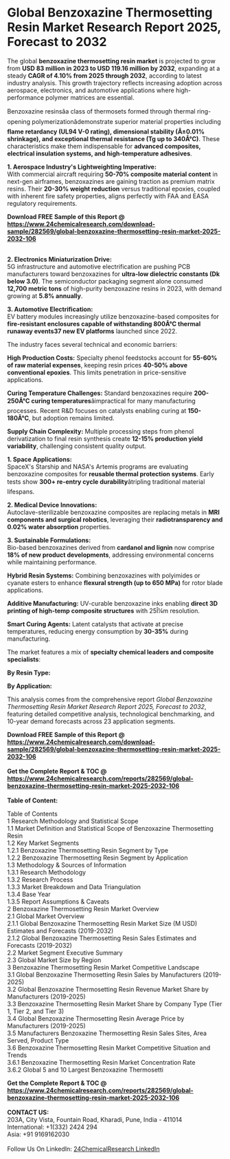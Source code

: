 <h1>Global Benzoxazine Thermosetting Resin Market Research Report 2025, Forecast to 2032</h1><p>The global <strong>benzoxazine thermosetting resin market</strong> is projected to grow from <strong>USD 83 million in 2023 to USD 119.16 million by 2032</strong>, expanding at a steady <strong>CAGR of 4.10% from 2025 through 2032</strong>, according to latest industry analysis. This growth trajectory reflects increasing adoption across aerospace, electronics, and automotive applications where high-performance polymer matrices are essential.</p><p>Benzoxazine resinsâa class of thermosets formed through thermal ring-opening polymerizationâdemonstrate superior material properties including <strong>flame retardancy (UL94 V-0 rating), dimensional stability (Â±0.01% shrinkage), and exceptional thermal resistance (Tg up to 340Â°C)</strong>. These characteristics make them indispensable for <strong>advanced composites, electrical insulation systems, and high-temperature adhesives</strong>.</p><p><strong>1. Aerospace Industry's Lightweighting Imperative:</strong><br>
With commercial aircraft requiring <strong>50-70% composite material content</strong> in next-gen airframes, benzoxazines are gaining traction as premium matrix resins. Their <strong>20-30% weight reduction</strong> versus traditional epoxies, coupled with inherent fire safety properties, aligns perfectly with FAA and EASA regulatory requirements.</p><div><b>Download FREE Sample of this Report @ 
            <a href="https://www.24chemicalresearch.com/download-sample/282569/global-benzoxazine-thermosetting-resin-market-2025-2032-106">
            https://www.24chemicalresearch.com/download-sample/282569/global-benzoxazine-thermosetting-resin-market-2025-2032-106</a></b></div><br><p><strong>2. Electronics Miniaturization Drive:</strong><br>
5G infrastructure and automotive electrification are pushing PCB manufacturers toward benzoxazines for <strong>ultra-low dielectric constants (Dk below 3.0)</strong>. The semiconductor packaging segment alone consumed <strong>12,700 metric tons</strong> of high-purity benzoxazine resins in 2023, with demand growing at <strong>5.8% annually</strong>.</p><p><strong>3. Automotive Electrification:</strong><br>
EV battery modules increasingly utilize benzoxazine-based composites for <strong>fire-resistant enclosures capable of withstanding 800Â°C thermal runaway events37 new EV platforms</strong> launched since 2022.</p><p>The industry faces several technical and economic barriers:</p><p><strong>High Production Costs:</strong> Specialty phenol feedstocks account for <strong>55-60% of raw material expenses</strong>, keeping resin prices <strong>40-50% above conventional epoxies</strong>. This limits penetration in price-sensitive applications.</p><p><strong>Curing Temperature Challenges:</strong> Standard benzoxazines require <strong>200-250Â°C curing temperatures</strong>âimpractical for many manufacturing processes. Recent R&amp;D focuses on catalysts enabling curing at <strong>150-180Â°C</strong>, but adoption remains limited.</p><p><strong>Supply Chain Complexity:</strong> Multiple processing steps from phenol derivatization to final resin synthesis create <strong>12-15% production yield variability</strong>, challenging consistent quality output.</p><p><strong>1. Space Applications:</strong><br>
SpaceX's Starship and NASA's Artemis programs are evaluating benzoxazine composites for <strong>reusable thermal protection systems</strong>. Early tests show <strong>300+ re-entry cycle durability</strong>âtripling traditional material lifespans.</p><p><strong>2. Medical Device Innovations:</strong><br>
Autoclave-sterilizable benzoxazine composites are replacing metals in <strong>MRI components and surgical robotics</strong>, leveraging their <strong>radiotransparency and 0.02% water absorption</strong> properties.</p><p><strong>3. Sustainable Formulations:</strong><br>
Bio-based benzoxazines derived from <strong>cardanol and lignin</strong> now comprise <strong>18% of new product developments</strong>, addressing environmental concerns while maintaining performance.</p><p><strong>Hybrid Resin Systems:</strong> Combining benzoxazines with polyimides or cyanate esters to enhance <strong>flexural strength (up to 650 MPa)</strong> for rotor blade applications.</p><p><strong>Additive Manufacturing:</strong> UV-curable benzoxazine inks enabling <strong>direct 3D printing of high-temp composite structures</strong> with 25Î¼m resolution.</p><p><strong>Smart Curing Agents:</strong> Latent catalysts that activate at precise temperatures, reducing energy consumption by <strong>30-35%</strong> during manufacturing.</p><p>The market features a mix of <strong>specialty chemical leaders and composite specialists</strong>:</p><p><strong>By Resin Type:</strong></p><p><strong>By Application:</strong></p><p>This analysis comes from the comprehensive report <em>Global Benzoxazine Thermosetting Resin Market Research Report 2025, Forecast to 2032</em>, featuring detailed competitive analysis, technological benchmarking, and 10-year demand forecasts across 23 application segments.</p><div><b>Download FREE Sample of this Report @ 
            <a href="https://www.24chemicalresearch.com/download-sample/282569/global-benzoxazine-thermosetting-resin-market-2025-2032-106">
            https://www.24chemicalresearch.com/download-sample/282569/global-benzoxazine-thermosetting-resin-market-2025-2032-106</a></b></div><br><div><b>Get the Complete Report & TOC @ 
            <a href="https://www.24chemicalresearch.com/reports/282569/global-benzoxazine-thermosetting-resin-market-2025-2032-106">
            https://www.24chemicalresearch.com/reports/282569/global-benzoxazine-thermosetting-resin-market-2025-2032-106</a></b></div><br>
            <b>Table of Content:</b><p>Table of Contents<br />
1 Research Methodology and Statistical Scope<br />
1.1 Market Definition and Statistical Scope of Benzoxazine Thermosetting Resin<br />
1.2 Key Market Segments<br />
1.2.1 Benzoxazine Thermosetting Resin Segment by Type<br />
1.2.2 Benzoxazine Thermosetting Resin Segment by Application<br />
1.3 Methodology & Sources of Information<br />
1.3.1 Research Methodology<br />
1.3.2 Research Process<br />
1.3.3 Market Breakdown and Data Triangulation<br />
1.3.4 Base Year<br />
1.3.5 Report Assumptions & Caveats<br />
2 Benzoxazine Thermosetting Resin Market Overview<br />
2.1 Global Market Overview<br />
2.1.1 Global Benzoxazine Thermosetting Resin Market Size (M USD) Estimates and Forecasts (2019-2032)<br />
2.1.2 Global Benzoxazine Thermosetting Resin Sales Estimates and Forecasts (2019-2032)<br />
2.2 Market Segment Executive Summary<br />
2.3 Global Market Size by Region<br />
3 Benzoxazine Thermosetting Resin Market Competitive Landscape<br />
3.1 Global Benzoxazine Thermosetting Resin Sales by Manufacturers (2019-2025)<br />
3.2 Global Benzoxazine Thermosetting Resin Revenue Market Share by Manufacturers (2019-2025)<br />
3.3 Benzoxazine Thermosetting Resin Market Share by Company Type (Tier 1, Tier 2, and Tier 3)<br />
3.4 Global Benzoxazine Thermosetting Resin Average Price by Manufacturers (2019-2025)<br />
3.5 Manufacturers Benzoxazine Thermosetting Resin Sales Sites, Area Served, Product Type<br />
3.6 Benzoxazine Thermosetting Resin Market Competitive Situation and Trends<br />
3.6.1 Benzoxazine Thermosetting Resin Market Concentration Rate<br />
3.6.2 Global 5 and 10 Largest Benzoxazine Thermosetti</p><div><b>Get the Complete Report & TOC @ 
            <a href="https://www.24chemicalresearch.com/reports/282569/global-benzoxazine-thermosetting-resin-market-2025-2032-106">
            https://www.24chemicalresearch.com/reports/282569/global-benzoxazine-thermosetting-resin-market-2025-2032-106</a></b></div><br><b>CONTACT US:</b><br>
            203A, City Vista, Fountain Road, Kharadi, Pune, India - 411014<br>
            International: +1(332) 2424 294<br>
            Asia: +91 9169162030 <br><br>
            Follow Us On LinkedIn: <a href="https://www.linkedin.com/company/24chemicalresearch/">24ChemicalResearch LinkedIn</a>